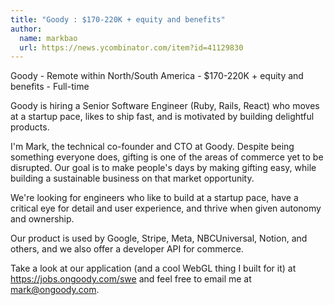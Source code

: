 ```yaml
---
title: "Goody : $170-220K + equity and benefits"
author:
  name: markbao
  url: https://news.ycombinator.com/item?id=41129830
---
```

Goody - Remote within North&#x2F;South America - $170-220K + equity and benefits - Full-time

Goody is hiring a Senior Software Engineer (Ruby, Rails, React) who moves at a startup pace, likes to ship fast, and is motivated by building delightful products.

I&#x27;m Mark, the technical co-founder and CTO at Goody. Despite being something everyone does, gifting is one of the areas of commerce yet to be disrupted. Our goal is to make people&#x27;s days by making gifting easy, while building a sustainable business on that market opportunity.

We&#x27;re looking for engineers who like to build at a startup pace, have a critical eye for detail and user experience, and thrive when given autonomy and ownership.

Our product is used by Google, Stripe, Meta, NBCUniversal, Notion, and others, and we also offer a developer API for commerce.

Take a look at our application (and a cool WebGL thing I built for it) at <a href="https:&#x2F;&#x2F;jobs.ongoody.com&#x2F;swe" rel="nofollow">https:&#x2F;&#x2F;jobs.ongoody.com&#x2F;swe</a> and feel free to email me at mark@ongoody.com.
